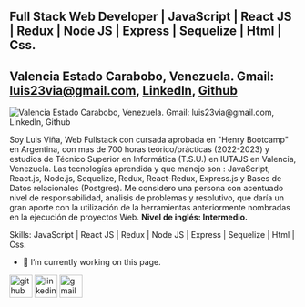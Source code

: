 ## Full Stack Web Developer | JavaScript | React JS | Redux | Node JS | Express | Sequelize | Html | Css.
## Valencia Estado Carabobo, Venezuela. Gmail: luis23via@gmail.com, [Linkedln](https://www.linkedin.com/in/luis-vi%C3%B1a-03b7137a/), [Github](https://github.com/luisito9) 
![Valencia Estado Carabobo, Venezuela. Gmail: luis23via@gmail.com, [Linkedln](https://www.linkedin.com/in/luis-vi%C3%B1a-03b7137a/), [Github](https://github.com/luisito9) ](https://neurona-ba.com/wp-content/uploads/2021/07/HenryLogo.jpg)

Soy Luis Viña, Web Fullstack con cursada aprobada en "Henry Bootcamp" en Argentina, con mas de 700 horas teórico/prácticas (2022-2023) y estudios de Técnico Superior en Informática (T.S.U.) en IUTAJS en Valencia, Venezuela.
Las tecnologías aprendida y que manejo son : JavaScript, React.js, Node.js, Sequelize, Redux, React-Redux, Express.js y Bases de Datos relacionales (Postgres). 
Me considero una persona con acentuado nivel de responsabilidad, análisis de problemas y resolutivo, que daría un gran aporte con la utilización de la herramientas anteriormente nombradas en la ejecución de proyectos Web. 
**Nivel de inglés: Intermedio.**

Skills: JavaScript | React JS | Redux | Node JS | Express | Sequelize | Html | Css.

- 🔭 I’m currently working on this page. 


[<img src='https://cdn.jsdelivr.net/npm/simple-icons@3.0.1/icons/github.svg' alt='github' height='40'>](https://github.com/https://github.com/luisito9)  [<img src='https://cdn.jsdelivr.net/npm/simple-icons@3.0.1/icons/linkedin.svg' alt='linkedin' height='40'>](https://www.linkedin.com/in/luis-vi%C3%B1a-03b7137a/)  [<img src='https://cdn.jsdelivr.net/npm/simple-icons@3.0.1/icons/gmail.svg' alt='gmail' height='40'>](luis23via@gmail.com)  

